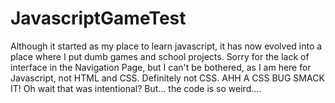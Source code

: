 # JavascriptGameTest

Although it started as my place to learn javascript, it has now evolved into a place where I put dumb games and school projects. Sorry for the lack of interface in the Navigation Page, but I can't be bothered, as I am here for Javascript, not HTML and CSS. Definitely not CSS. AHH A CSS BUG SMACK IT! Oh wait that was intentional? But... the code is so weird....
